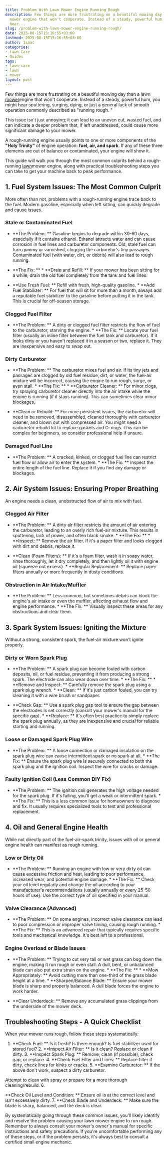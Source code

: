 ```yaml
---
title: Problem With Lawn Mower Engine Running Rough
description: Few things are more frustrating on a beautiful mowing day than a lawn
  mower engine that won't cooperate. Instead of a steady, powerful hum, you might
  hear...
slug: /problem-with-lawn-mower-engine-running-rough/
date: 2025-08-15T15:16:55+03:00
lastmod: 2025-08-15T15:16:55+03:00
author: Isaac
categories:
- Lawn Care
- Guides
tags:
- lawn-care
- lawn
- mower
layout: post
---
```

Few things are more frustrating on a beautiful mowing day than a lawn [mower](https://pestpolicy.com/lawn-mower-safety-for-your-home/)engine that won't cooperate. Instead of a steady, powerful hum, you might hear sputtering, surging, dying, or just a general lack of smooth operation commonly described as "running rough. "

This issue isn't just annoying; it can lead to an uneven cut, wasted fuel, and can indicate a deeper problem that, if left unaddressed, could cause more significant damage to your mower.

A rough-running engine usually points to one or more components of the **"Holy Trinity"** of engine operation: **fuel, air, and spark**. If any of these three elements are out of balance or contaminated, your engine will show it.

This guide will walk you through the most common culprits behind a rough-running [lawn](https://pestpolicy.com/10-essential-lawn-and-garden-tools-for-fall/)mower engine, along with practical troubleshooting steps you can take to get your machine back to peak performance.

##  1. Fuel System Issues: The Most Common Culprit

More often than not, problems with a rough-running engine trace back to the fuel. Modern gasoline, especially when left sitting, can quickly degrade and cause issues.

###  Stale or Contaminated Fuel

* **The Problem: ** Gasoline begins to degrade within 30-60 days, especially if it contains ethanol. Ethanol attracts water and can cause corrosion in fuel lines and carburetor components. Old, stale fuel can turn gummy or varnished, clogging the carburetor's tiny passages. Contaminated fuel (with water, dirt, or debris) will also lead to rough running.

* **The Fix: ** * **Drain and Refill: ** If your mower has been sitting for a while, drain the old fuel completely from the tank and fuel lines.

* **Use Fresh Fuel: ** Refill with fresh, high-quality gasoline. * **Add Fuel Stabilizer: ** For fuel that will sit for more than a month, always add a reputable fuel stabilizer to the gasoline before putting it in the tank. This is crucial for off-season storage.

###  Clogged Fuel Filter

* **The Problem: ** A dirty or clogged fuel filter restricts the flow of fuel to the carburetor, starving the engine. * **The Fix: ** Locate your fuel filter (usually an inline filter between the fuel tank and carburetor). If it looks dirty or you haven't replaced it in a season or two, replace it. They are inexpensive and easy to swap out.

###  Dirty Carburetor

* **The Problem: ** The carburetor mixes fuel and air. If its tiny jets and passages are clogged by old fuel residue, dirt, or water, the fuel-air mixture will be incorrect, causing the engine to run rough, surge, or even stall. * **The Fix: ** * **Carburetor Cleaner: ** For minor clogs, try spraying carburetor cleaner directly into the air intake while the engine is running (if it stays running). This can sometimes clear minor blockages.

* **Clean or Rebuild: ** For more persistent issues, the carburetor will need to be removed, disassembled, cleaned thoroughly with carburetor cleaner, and blown out with compressed air. You might need a carburetor rebuild kit to replace gaskets and O-rings. This can be complex for beginners, so consider professional help if unsure.

###  Damaged Fuel Line

* **The Problem: ** A cracked, kinked, or clogged fuel line can restrict fuel flow or allow air to enter the system. * **The Fix: ** Inspect the entire length of the fuel line. Replace it if you find any damage or blockages.

##  2. Air System Issues: Ensuring Proper Breathing

An engine needs a clean, unobstructed flow of air to mix with fuel.

###  Clogged Air Filter

* **The Problem: ** A dirty air filter restricts the amount of air entering the carburetor, leading to an overly rich fuel-air mixture. This results in sputtering, lack of power, and often black smoke. * **The Fix: ** * **Inspect: ** Remove the air filter. If it's a paper filter and looks clogged with dirt and debris, replace it.

* **Clean (Foam Filters): ** If it's a foam filter, wash it in soapy water, rinse thoroughly, let it dry completely, and then lightly oil it with engine oil (squeeze out excess). * **Regular Replacement: ** Replace paper filters annually or more frequently in dusty conditions.

###  Obstruction in Air Intake/Muffler

* **The Problem: ** Less common, but sometimes debris can block the engine's air intake or even the muffler, affecting exhaust flow and engine performance. * **The Fix: ** Visually inspect these areas for any obstructions and clear them.

##  3. Spark System Issues: Igniting the Mixture

Without a strong, consistent spark, the fuel-air mixture won't ignite properly.

###  Dirty or Worn Spark Plug

* **The Problem: ** A spark plug can become fouled with carbon deposits, oil, or fuel residue, preventing it from producing a strong spark. The electrode can also wear down over time. * **The Fix: ** * **Remove and Inspect: ** Carefully remove the spark plug using a spark plug wrench. * **Clean: ** If it's just carbon fouled, you can try cleaning it with a wire brush or sandpaper.

* **Check Gap: ** Use a spark plug gap tool to ensure the gap between the electrodes is set correctly (consult your mower's manual for the specific gap). * **Replace: ** It's often best practice to simply replace the spark plug annually, as they are inexpensive and crucial for reliable starting and running.

###  Loose or Damaged Spark Plug Wire

* **The Problem: ** A loose connection or damaged insulation on the spark plug wire can cause intermittent spark or no spark at all. * **The Fix: ** Ensure the spark plug wire is securely connected to both the spark plug and the ignition coil. Inspect the wire for cracks or damage.

###  Faulty Ignition Coil (Less Common DIY Fix)

* **The Problem: ** The ignition coil generates the high voltage needed for the spark plug. If it's failing, you'll get a weak or intermittent spark. * **The Fix: ** This is a less common issue for homeowners to diagnose and fix. It usually requires specialized tools to test and professional replacement.

##  4. Oil and General Engine Health

While not directly part of the fuel-air-spark trinity, issues with oil or general engine health can manifest as rough running.

###  Low or Dirty Oil

* **The Problem: ** Running an engine with low or very dirty oil can cause excessive friction and heat, leading to poor performance, increased wear, and potential engine damage. * **The Fix: ** Check your oil level regularly and change the oil according to your manufacturer's recommendations (usually annually or every 25-50 hours of use). Use the correct type of oil specified in your manual.

###  Valve Clearance (Advanced)

* **The Problem: ** On some engines, incorrect valve clearance can lead to poor compression or improper valve timing, causing rough running. * **The Fix: ** This is an advanced repair that typically requires specific tools and mechanical knowledge. It's best left to a professional.

###  Engine Overload or Blade Issues

* **The Problem: ** Trying to cut very tall or wet grass can bog down the engine, making it run rough or even stall. A dull, bent, or unbalanced blade can also put extra strain on the engine. * **The Fix: ** * **Mow Appropriately: ** Avoid cutting more than one-third of the grass blade height at a time. * **Sharpen/Balance Blade: ** Ensure your mower blade is sharp and properly balanced. A dull blade forces the engine to work harder.

* **Clear Underdeck: ** Remove any accumulated grass clippings from the underside of the mower deck.

##  Troubleshooting Steps - A Quick Checklist

When your mower runs rough, follow these steps systematically:

1. **Check Fuel: ** Is it fresh? Is there enough? Is fuel stabilizer used for stored fuel? 2. **Inspect Air Filter: ** Is it clean? Replace or clean if dirty. 3. **Inspect Spark Plug: ** Remove, clean (if possible), check gap, or replace. 4. **Check Fuel Filter and Lines: ** Replace filter if dirty, check lines for kinks or cracks. 5. **Examine Carburetor: ** If the above don't work, suspect a dirty carburetor.

Attempt to clean with spray or prepare for a more thorough cleaning/rebuild. 6.

**Check Oil Level and Condition: ** Ensure oil is at the correct level and isn't excessively dirty. 7. **Check Blade and Underdeck: ** Make sure the blade is sharp, balanced, and the deck is clear.

By systematically going through these common issues, you'll likely identify and resolve the problem causing your lawn mower engine to run rough. Remember to always consult your mower's owner's manual for specific instructions and safety precautions. If you're uncomfortable performing any of these steps, or if the problem persists, it's always best to consult a certified small engine mechanic.
